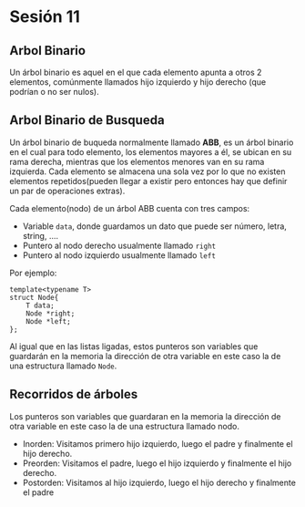 # Sesión 11

## Arbol Binario

Un árbol binario es aquel en el que cada elemento apunta a otros 2 elementos, comúnmente llamados hijo izquierdo y hijo derecho (que podrían o no ser nulos).

## Arbol  Binario de Busqueda

Un árbol binario de buqueda normalmente llamado **ABB**, es un árbol binario en el cual para todo elemento, los elementos mayores a él, se ubican en su rama derecha, mientras que los elementos menores van en su rama izquierda. Cada elemento se almacena una sola vez por lo que no existen elementos repetidos(pueden llegar a existir pero entonces hay que definir un par de operaciones extras).


Cada elemento(nodo) de un árbol ABB cuenta con tres campos:
- Variable `data`, donde guardamos un dato que puede ser número, letra, string, ....
- Puntero al nodo derecho usualmente llamado `right` 
- Puntero al nodo izquierdo usualmente llamado `left`

Por ejemplo:

```
template<typename T>
struct Node{
    T data;
    Node *right;
    Node *left;
};
```

Al igual que en las listas ligadas, estos punteros son variables que guardarán en la memoria la dirección de otra variable en este caso la de una estructura llamado `Node`.


## Recorridos de árboles

Los punteros son variables que guardaran en la memoria la dirección de otra variable en este caso la de una estructura llamado nodo.

- Inorden: Visitamos primero hijo izquierdo, luego el padre y finalmente el hijo derecho.
- Preorden: Visitamos el padre, luego el hijo izquierdo y finalmente el hijo derecho.
- Postorden: Visitamos al hijo izquierdo, luego el hijo derecho y finalmente el padre
